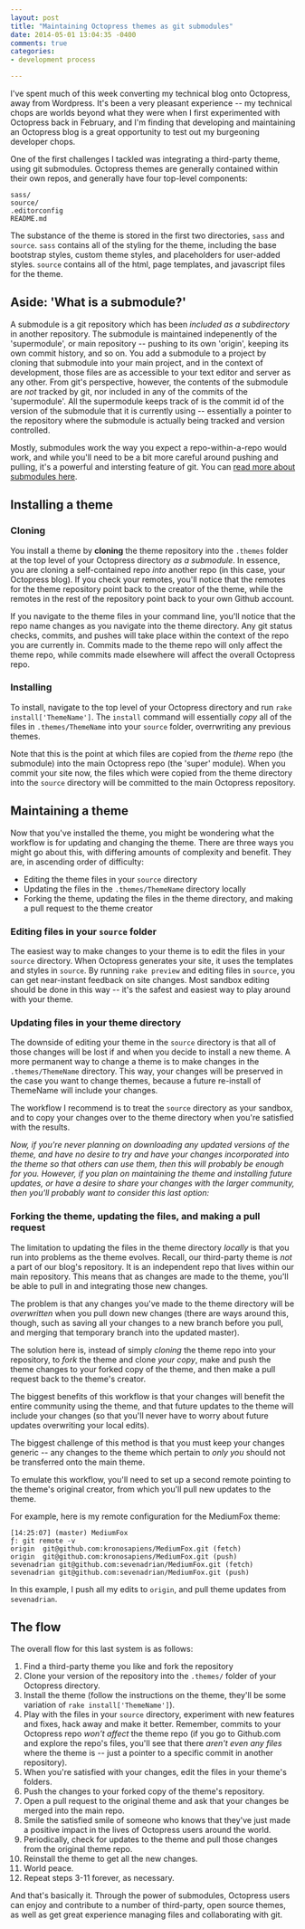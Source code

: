 ```yaml
---
layout: post
title: "Maintaining Octopress themes as git submodules"
date: 2014-05-01 13:04:35 -0400
comments: true
categories: 
- development process

---
```


I've spent much of this week converting my technical blog onto Octopress, away from Wordpress. It's been a very pleasant experience -- my technical chops are worlds beyond what they were when I first experimented with Octopress back in February, and I'm finding that developing and maintaining an Octopress blog is a great opportunity to test out my burgeoning developer chops.

One of the first challenges I tackled was integrating a third-party theme, using git submodules. Octopress themes are generally contained within their own repos, and generally have four top-level components:

```
sass/
source/
.editorconfig
README.md
```
The substance of the theme is stored in the first two directories, `sass` and `source`. `sass` contains all of the styling for the theme, including the base bootstrap styles, custom theme styles, and placeholders for user-added styles. `source` contains all of the html, page templates, and javascript files for the theme.

<!--more-->

## Aside: 'What is a submodule?'

A submodule is a git repository which has been *included as a subdirectory* in another repository. The submodule is maintained indepenently of the 'supermodule', or main repository -- pushing to its own 'origin', keeping its own commit history, and so on. You add a submodule to a project by cloning that submodule into your main project, and in the context of development, those files are as accessible to your text editor and server as any other. From git's perspective, however, the contents of the submodule are *not* tracked by git, nor included in any of the commits of the 'supermodule'. All the supermodule keeps track of is the commit id of the version of the submodule that it is currently using -- essentially a pointer to the repository where the submodule is actually being tracked and version controlled.

Mostly, submodules work the way you expect a repo-within-a-repo would work, and while you'll need to be a bit more careful around pushing and pulling, it's a powerful and intersting feature of git. You can [read more about submodules here](http://git-scm.com/book/en/Git-Tools-Submodules).

## Installing a theme

### Cloning

You install a theme by **cloning** the theme repository into the `.themes` folder at the top level of your Octopress directory *as a submodule*. In essence, you are cloning a self-contained repo *into* another repo (in this case, your Octopress blog). If you check your remotes, you'll notice that the remotes for the theme repository point back to the creator of the theme, while the remotes in the rest of the repository point back to your own Github account.

If you navigate to the theme files in your command line, you'll notice that the repo name changes as you navigate into the theme directory. Any git status checks, commits, and pushes will take place within the context of the repo you are currently in. Commits made to the theme repo will only affect the theme repo, while commits made elsewhere will affect the overall Octopress repo.

### Installing

To install, navigate to the top level of your Octopress directory and run `rake install['ThemeName']`. The `install` command will essentially *copy* all of the files in `.themes/ThemeName` into your `source` folder, overrwriting any previous themes.

Note that this is the point at which files are copied from the *theme* repo (the submodule) into the main Octopress repo (the 'super' module). When you commit your site now, the files which were copied from the theme directory into the `source` directory will be committed to the main Octopress repository.

## Maintaining a theme

Now that you've installed the theme, you might be wondering what the workflow is for updating and changing the theme. There are three ways you might go about this, with differing amounts of complexity and benefit. They are, in ascending order of difficulty:

* Editing the theme files in your `source` directory
* Updating the files in the `.themes/ThemeName` directory locally
* Forking the theme, updating the files in the theme directory, and making a pull request to the theme creator

### Editing files in your `source` folder

The easiest way to make changes to your theme is to edit the files in your `source` directory. When Octopress generates your site, it uses the templates and styles in `source`. By running `rake preview` and editing files in `source`, you can get near-instant feedback on site changes. Most sandbox editing should be done in this way -- it's the safest and easiest way to play around with your theme.

### Updating files in your theme directory

The downside of editing your theme in the `source` directory is that all of those changes will be lost if and when you decide to install a new theme. A more permanent way to change a theme is to make changes in the `.themes/ThemeName` directory. This way, your changes will be preserved in the case you want to change themes, because a future re-install of ThemeName will include your changes.

The workflow I recommend is to treat the `source` directory as your sandbox, and to copy your changes over to the theme directory when you're satisfied with the results.

*Now, if you're never planning on downloading any updated versions of the theme, and have no desire to try and have your changes incorporated into the theme so that others can use them, then this will probably be enough for you. However, if you plan on maintaining the theme and installing future updates, or have a desire to share your changes with the larger community, then you'll probably want to consider this last option:*

### Forking the theme, updating the files, and making a pull request

The limitation to updating the files in the theme directory *locally* is that you run into problems as the theme evolves. Recall, our third-party theme is *not* a part of our blog's repository. It is an independent repo that lives within our main repository. This means that as changes are made to the theme, you'll be able to pull in and integrating those new changes.

The problem is that any changes you've made to the theme directory will be *overwritten* when you pull down new changes (there are ways around this, though, such as saving all your changes to a new branch before you pull, and merging that temporary branch into the updated master).

The solution here is, instead of simply *cloning* the theme repo into your repository, to *fork* the theme and clone *your copy*, make and push the theme changes to your forked copy of the theme, and then make a pull request back to the theme's creator.

The biggest benefits of this workflow is that your changes will benefit the entire community using the theme, and that future updates to the theme will include your changes (so that you'll never have to worry about future updates overwriting your local edits).

The biggest challenge of this method is that you must keep your changes generic -- any changes to the theme which pertain to *only you* should not be transferred onto the main theme.

To emulate this workflow, you'll need to set up a second remote pointing to the theme's original creator, from which you'll pull new updates to the theme.

For example, here is my remote configuration for the MediumFox theme:

```console
[14:25:07] (master) MediumFox
ƒ: git remote -v
origin	git@github.com:kronosapiens/MediumFox.git (fetch)
origin	git@github.com:kronosapiens/MediumFox.git (push)
sevenadrian	git@github.com:sevenadrian/MediumFox.git (fetch)
sevenadrian	git@github.com:sevenadrian/MediumFox.git (push)
```

In this example, I push all my edits to `origin`, and pull theme updates from `sevenadrian`.

## The flow

The overall flow for this last system is as follows:

1. Find a third-party theme you like and fork the repository
2. Clone your version of the repository into the `.themes/` folder of your Octopress directory.
3. Install the theme (follow the instructions on the theme, they'll be some variation of `rake install['ThemeName']`).
4. Play with the files in your `source` directory, experiment with new features and fixes, hack away and make it better. Remember, commits to your Octopress repo *won't affect* the theme repo (if you go to Github.com and explore the repo's files, you'll see that there *aren't even any files* where the theme is -- just a pointer to a specific commit in another repository).
5. When you're satisfied with your changes, edit the files in your theme's folders.
6. Push the changes to your forked copy of the theme's repository.
7. Open a pull request to the original theme and ask that your changes be merged into the main repo.
8. Smile the satisfied smile of someone who knows that they've just made a positive impact in the lives of Octopress users around the world.
9. Periodically, check for updates to the theme and pull those changes from the original theme repo.
10. Reinstall the theme to get all the new changes.
11. World peace.
12. Repeat steps 3-11 forever, as necessary.

And that's basically it. Through the power of submodules, Octopress users can enjoy and contribute to a number of third-party, open source themes, as well as get great experience managing files and collaborating with git.

